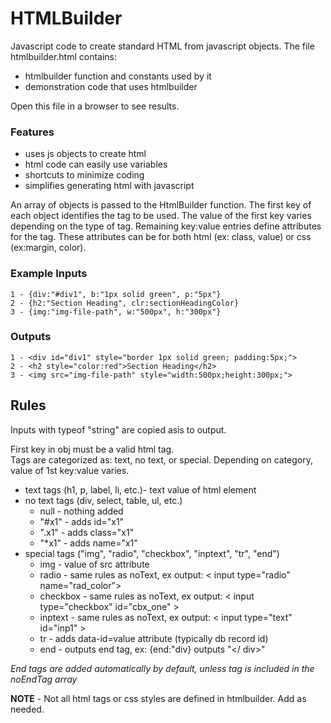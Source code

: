 # HTMLBuilder 

Javascript code to create standard HTML from javascript objects.
The file htmlbuilder.html contains:
* htmlbuilder function and constants used by it
* demonstration code that uses htmlbuilder  

Open this file in a browser to see results.  

### Features  
* uses js objects to create html
* html code can easily use variables
* shortcuts to minimize coding
* simplifies generating html with javascript  

An array of objects is passed to the HtmlBuilder function. The first key of each object identifies the tag to be used. The value of the first key varies depending on the type of tag. Remaining key:value entries define attributes for the tag. These attributes can be for both html (ex: class, value) or css (ex:margin, color).    
### Example Inputs 
```
1 - {div:"#div1", b:"1px solid green", p:"5px"}
2 - {h2:"Section Heading", clr:sectionHeadingColor}
3 - {img:"img-file-path", w:"500px", h:"300px"}

``` 
### Outputs  
```
1 - <div id="div1" style="border 1px solid green; padding:5px;">
2 - <h2 style="color:red">Section Heading</h2>
3 - <img src="img-file-path" style="width:500px;height:300px;">
```

## Rules

Inputs with typeof "string" are copied asis to output.  

First key in obj must be a valid html tag.  
Tags are categorized as: text, no text, or special.
Depending on category, value of 1st key:value varies.
* text tags (h1, p, label, li, etc.)- text value of html element
* no text tags (div, select, table, ul, etc.)
    * null - nothing added
    * "#x1" - adds id="x1"
    * ".x1" - adds class="x1"
    * "*x1" - adds name="x1"
* special tags ("img", "radio", "checkbox", "inptext", "tr", "end")
    * img - value of src attribute
    * radio - same rules as noText, ex output: < input type="radio" name="rad_color"> 
    * checkbox - same rules as noText, ex output: < input type="checkbox" id="cbx_one" >
    * inptext - same rules as noText, ex output: < input type="text" id="inp1" >
    * tr - adds data-id=value attribute (typically db record id)
    * end - outputs end tag, ex: {end:"div} outputs "</ div>"

*End tags are added automatically by default, unless tag is included in the noEndTag array*

**NOTE** - Not all html tags or css styles are defined in htmlbuilder. Add as needed.
